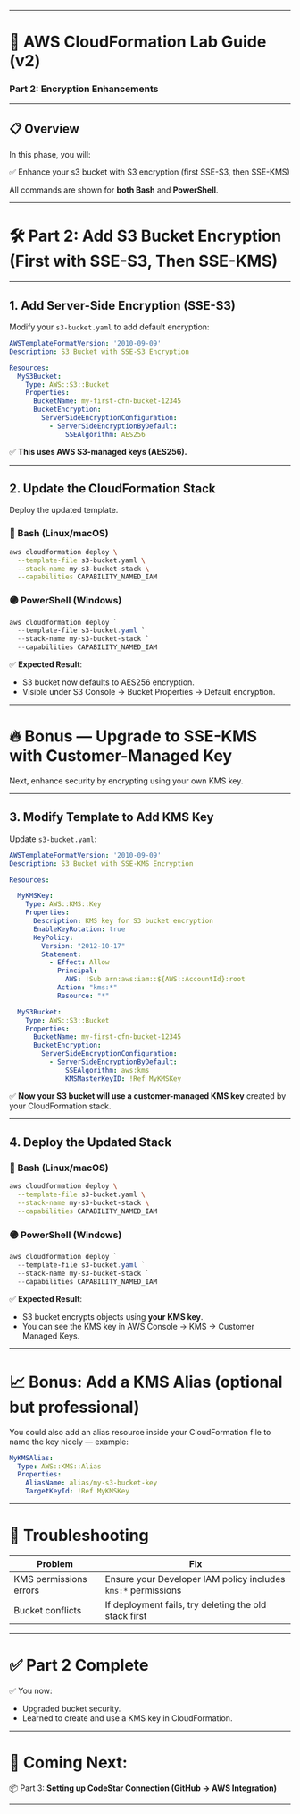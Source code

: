 
---

# 📖 AWS CloudFormation Lab Guide (v2)  
### Part 2: Encryption Enhancements

---

## 📋 Overview

In this phase, you will:

✅ Enhance your s3 bucket with S3 encryption (first SSE-S3, then SSE-KMS)

All commands are shown for **both Bash** and **PowerShell**.

---

# 🛠️ Part 2: Add S3 Bucket Encryption (First with SSE-S3, Then SSE-KMS)

---

## 1. Add Server-Side Encryption (SSE-S3)

Modify your `s3-bucket.yaml` to add default encryption:

```yaml
AWSTemplateFormatVersion: '2010-09-09'
Description: S3 Bucket with SSE-S3 Encryption

Resources:
  MyS3Bucket:
    Type: AWS::S3::Bucket
    Properties:
      BucketName: my-first-cfn-bucket-12345
      BucketEncryption:
        ServerSideEncryptionConfiguration:
          - ServerSideEncryptionByDefault:
              SSEAlgorithm: AES256
```

✅ **This uses AWS S3-managed keys (AES256).**

---

## 2. Update the CloudFormation Stack

Deploy the updated template.

### 🔵 Bash (Linux/macOS)

```bash
aws cloudformation deploy \
  --template-file s3-bucket.yaml \
  --stack-name my-s3-bucket-stack \
  --capabilities CAPABILITY_NAMED_IAM
```

### 🟣 PowerShell (Windows)

```powershell
aws cloudformation deploy `
  --template-file s3-bucket.yaml `
  --stack-name my-s3-bucket-stack `
  --capabilities CAPABILITY_NAMED_IAM
```

✅ **Expected Result**:
- S3 bucket now defaults to AES256 encryption.
- Visible under S3 Console → Bucket Properties → Default encryption.

---

# 🔥 Bonus — Upgrade to SSE-KMS with Customer-Managed Key

Next, enhance security by encrypting using your own KMS key.

---

## 3. Modify Template to Add KMS Key

Update `s3-bucket.yaml`:

```yaml
AWSTemplateFormatVersion: '2010-09-09'
Description: S3 Bucket with SSE-KMS Encryption

Resources:

  MyKMSKey:
    Type: AWS::KMS::Key
    Properties:
      Description: KMS key for S3 bucket encryption
      EnableKeyRotation: true
      KeyPolicy:
        Version: "2012-10-17"
        Statement:
          - Effect: Allow
            Principal:
              AWS: !Sub arn:aws:iam::${AWS::AccountId}:root
            Action: "kms:*"
            Resource: "*"

  MyS3Bucket:
    Type: AWS::S3::Bucket
    Properties:
      BucketName: my-first-cfn-bucket-12345
      BucketEncryption:
        ServerSideEncryptionConfiguration:
          - ServerSideEncryptionByDefault:
              SSEAlgorithm: aws:kms
              KMSMasterKeyID: !Ref MyKMSKey
```

✅ **Now your S3 bucket will use a customer-managed KMS key** created by your CloudFormation stack.

---

## 4. Deploy the Updated Stack

### 🔵 Bash (Linux/macOS)

```bash
aws cloudformation deploy \
  --template-file s3-bucket.yaml \
  --stack-name my-s3-bucket-stack \
  --capabilities CAPABILITY_NAMED_IAM
```

### 🟣 PowerShell (Windows)

```powershell
aws cloudformation deploy `
  --template-file s3-bucket.yaml `
  --stack-name my-s3-bucket-stack `
  --capabilities CAPABILITY_NAMED_IAM
```

✅ **Expected Result**:
- S3 bucket encrypts objects using **your KMS key**.
- You can see the KMS key in AWS Console → KMS → Customer Managed Keys.

---

# 📈 Bonus: Add a KMS Alias (optional but professional)

You could also add an alias resource inside your CloudFormation file to name the key nicely — example:

```yaml
MyKMSAlias:
  Type: AWS::KMS::Alias
  Properties:
    AliasName: alias/my-s3-bucket-key
    TargetKeyId: !Ref MyKMSKey
```

---

# 🧹 Troubleshooting

| Problem | Fix |
|---------|----|
| KMS permissions errors | Ensure your Developer IAM policy includes `kms:*` permissions |
| Bucket conflicts | If deployment fails, try deleting the old stack first |

---

# ✅ Part 2 Complete

✅ You now:
- Upgraded bucket security.
- Learned to create and use a KMS key in CloudFormation.

---

# 🚀 Coming Next:  
📦 Part 3: **Setting up CodeStar Connection (GitHub → AWS Integration)**  

---
